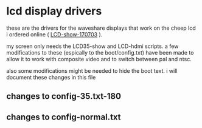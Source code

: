 # lcd display drivers

these are the drivers for the waveshare displays that work on the cheep lcd i ordered online ( [LCD-show-170703] ).

my screen only needs the LCD35-show and LCD-hdmi scripts.  a few modifications to these (espically to the boot/config.txt) have been made to allow it to work with composite video and to switch between pal and ntsc.

also some modifications might be needed to hide the boot text. i will document these changes in this file

## changes to config-35.txt-180

## changes to config-normal.txt



[LCD-show-170703]: www.waveshare.com/w/uplosd/0/00/LCD-show-170703.tar.gz
